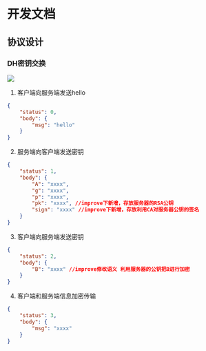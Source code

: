# 开发文档

## 协议设计

### DH密钥交换

![](https://s1.ax1x.com/2022/06/20/XvE15F.png)

1. 客户端向服务端发送hello

```json
{
    "status": 0,
    "body": {
        "msg": "hello"
    }
}
```

2. 服务端向客户端发送密钥


```json
{
    "status": 1,
    "body": {
        "A": "xxxx",
        "g": "xxxx",
        "p": "xxxx",
        "pk": "xxxx", //improve下新增，存放服务器的RSA公钥
        "sign": "xxxx" //improve下新增，存放利用CA对服务器公钥的签名
    }
}
```

3. 客户端向服务端发送密钥

```json
{
    "status": 2,
    "body": {
        "B": "xxxx" //improve修改语义 利用服务器的公钥把B进行加密
    }
}
```

4. 客户端和服务端信息加密传输

```json
{
    "status": 3,
    "body": {
        "msg": "xxxx"
    }
}
```
